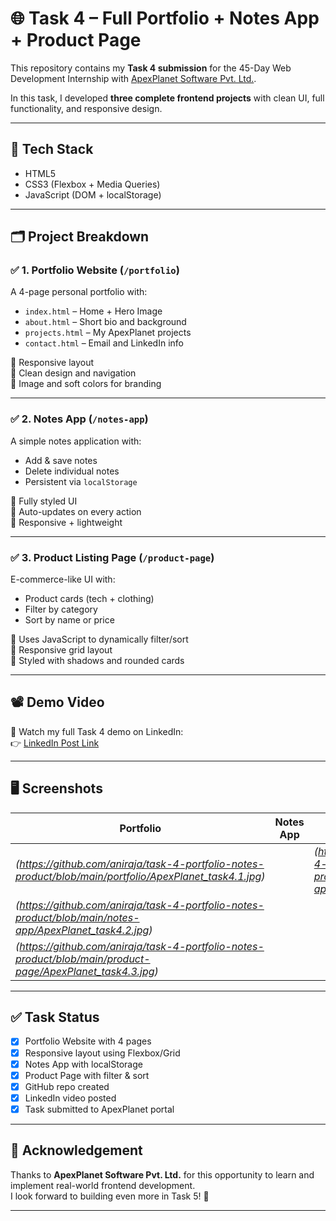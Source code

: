 # 🌐 Task 4 – Full Portfolio + Notes App + Product Page

This repository contains my **Task 4 submission** for the 45-Day Web Development Internship with [ApexPlanet Software Pvt. Ltd.](https://www.apexplanet.in/).

In this task, I developed **three complete frontend projects** with clean UI, full functionality, and responsive design.

---

## 🔧 Tech Stack

- HTML5
- CSS3 (Flexbox + Media Queries)
- JavaScript (DOM + localStorage)

---

## 🗂️ Project Breakdown

### ✅ 1. Portfolio Website (`/portfolio`)
A 4-page personal portfolio with:
- `index.html` – Home + Hero Image
- `about.html` – Short bio and background
- `projects.html` – My ApexPlanet projects
- `contact.html` – Email and LinkedIn info

🔹 Responsive layout  
🔹 Clean design and navigation  
🔹 Image and soft colors for branding

---

### ✅ 2. Notes App (`/notes-app`)
A simple notes application with:
- Add & save notes
- Delete individual notes
- Persistent via `localStorage`

🔹 Fully styled UI  
🔹 Auto-updates on every action  
🔹 Responsive + lightweight

---

### ✅ 3. Product Listing Page (`/product-page`)
E-commerce-like UI with:
- Product cards (tech + clothing)
- Filter by category
- Sort by name or price

🔹 Uses JavaScript to dynamically filter/sort  
🔹 Responsive grid layout  
🔹 Styled with shadows and rounded cards

---

## 📽️ Demo Video

🎥 Watch my full Task 4 demo on LinkedIn:  
👉 [LinkedIn Post Link](https://www.linkedin.com/posts/anirudhahensh_webdevelopment-html-css-activity-7343169858546606081-UpMI?utm_source=share&utm_medium=member_desktop&rcm=ACoAAD-FiOgBl9rI7y4YQP9UhYcbGIhFSXNMOY4)

---

## 🖥️ Screenshots

| Portfolio | Notes App | Product Page |
|----------|-----------|---------------|
| *(https://github.com/aniraja/task-4-portfolio-notes-product/blob/main/portfolio/ApexPlanet_task4.1.jpg)* || *(https://github.com/aniraja/task-4-portfolio-notes-product/blob/main/notes-app/ApexPlanet_task4.2.jpg)* |
| *(https://github.com/aniraja/task-4-portfolio-notes-product/blob/main/notes-app/ApexPlanet_task4.2.jpg)* |
| *(https://github.com/aniraja/task-4-portfolio-notes-product/blob/main/product-page/ApexPlanet_task4.3.jpg)* |

---

## ✅ Task Status

- [x] Portfolio Website with 4 pages
- [x] Responsive layout using Flexbox/Grid
- [x] Notes App with localStorage
- [x] Product Page with filter & sort
- [x] GitHub repo created
- [x] LinkedIn video posted
- [x] Task submitted to ApexPlanet portal

---

## 🙏 Acknowledgement

Thanks to **ApexPlanet Software Pvt. Ltd.** for this opportunity to learn and implement real-world frontend development.  
I look forward to building even more in Task 5! 🚀

---
